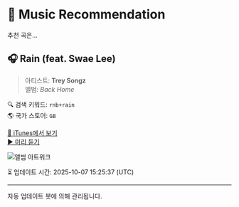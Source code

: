 
# 🎵 Music Recommendation

추천 곡은...

## 🎧 Rain (feat. Swae Lee)  
> 아티스트: **Trey Songz**  
> 앨범: _Back Home_  

🔍 검색 키워드: `rnb+rain`  
🌎 국가 스토어: `GB`

[🔗 iTunes에서 보기](https://music.apple.com/gb/album/rain-feat-swae-lee/1534065569?i=1534065749&uo=4)  
[▶️ 미리 듣기](https://audio-ssl.itunes.apple.com/itunes-assets/AudioPreview126/v4/48/4e/95/484e9588-dcfd-9b8f-159e-4da03f12ca9f/mzaf_12673507699030328320.plus.aac.p.m4a)

![앨범 아트워크](https://is1-ssl.mzstatic.com/image/thumb/Music125/v4/e4/aa/d9/e4aad9cf-e2a4-9dd2-9af8-b1fc22de2da4/075679807373.jpg/100x100bb.jpg)

⏳ 업데이트 시간: 2025-10-07 15:25:37 (UTC)

---
자동 업데이트 봇에 의해 관리됩니다.
